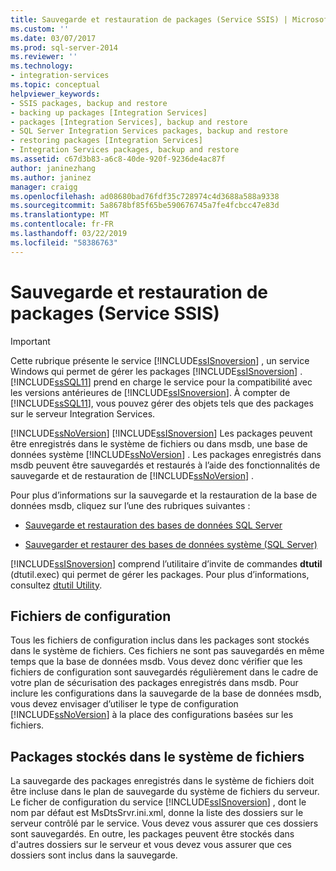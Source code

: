 ```yaml
---
title: Sauvegarde et restauration de packages (Service SSIS) | Microsoft Docs
ms.custom: ''
ms.date: 03/07/2017
ms.prod: sql-server-2014
ms.reviewer: ''
ms.technology:
- integration-services
ms.topic: conceptual
helpviewer_keywords:
- SSIS packages, backup and restore
- backing up packages [Integration Services]
- packages [Integration Services], backup and restore
- SQL Server Integration Services packages, backup and restore
- restoring packages [Integration Services]
- Integration Services packages, backup and restore
ms.assetid: c67d3b83-a6c8-40de-920f-9236de4ac87f
author: janinezhang
ms.author: janinez
manager: craigg
ms.openlocfilehash: ad08680bad76fdf35c728974c4d3688a588a9338
ms.sourcegitcommit: 5a8678bf85f65be590676745a7fe4fcbcc47e83d
ms.translationtype: MT
ms.contentlocale: fr-FR
ms.lasthandoff: 03/22/2019
ms.locfileid: "58386763"
---
```

# <a name="package-backup-and-restore-ssis-service"></a>Sauvegarde et restauration de packages (Service SSIS)
    
> [!IMPORTANT]  
>  Cette rubrique présente le service [!INCLUDE[ssISnoversion](../includes/ssisnoversion-md.md)] , un service Windows qui permet de gérer les packages [!INCLUDE[ssISnoversion](../includes/ssisnoversion-md.md)] . [!INCLUDE[ssSQL11](../includes/sssql11-md.md)] prend en charge le service pour la compatibilité avec les versions antérieures de [!INCLUDE[ssISnoversion](../includes/ssisnoversion-md.md)]. À compter de [!INCLUDE[ssSQL11](../includes/sssql11-md.md)], vous pouvez gérer des objets tels que des packages sur le serveur Integration Services.  
  
 [!INCLUDE[ssNoVersion](../includes/ssnoversion-md.md)] [!INCLUDE[ssISnoversion](../includes/ssisnoversion-md.md)] Les packages peuvent être enregistrés dans le système de fichiers ou dans msdb, une base de données système [!INCLUDE[ssNoVersion](../includes/ssnoversion-md.md)] . Les packages enregistrés dans msdb peuvent être sauvegardés et restaurés à l’aide des fonctionnalités de sauvegarde et de restauration de [!INCLUDE[ssNoVersion](../includes/ssnoversion-md.md)] .  
  
 Pour plus d’informations sur la sauvegarde et la restauration de la base de données msdb, cliquez sur l’une des rubriques suivantes :  
  
-   [Sauvegarde et restauration des bases de données SQL Server](../relational-databases/backup-restore/back-up-and-restore-of-sql-server-databases.md)  
  
-   [Sauvegarder et restaurer des bases de données système &#40;SQL Server&#41;](../relational-databases/backup-restore/back-up-and-restore-of-system-databases-sql-server.md)  
  
 [!INCLUDE[ssISnoversion](../includes/ssisnoversion-md.md)] comprend l’utilitaire d’invite de commandes **dtutil** (dtutil.exec) qui permet de gérer les packages. Pour plus d’informations, consultez [dtutil Utility](dtutil-utility.md).  
  
## <a name="configuration-files"></a>Fichiers de configuration  
 Tous les fichiers de configuration inclus dans les packages sont stockés dans le système de fichiers. Ces fichiers ne sont pas sauvegardés en même temps que la base de données msdb. Vous devez donc vérifier que les fichiers de configuration sont sauvegardés régulièrement dans le cadre de votre plan de sécurisation des packages enregistrés dans msdb. Pour inclure les configurations dans la sauvegarde de la base de données msdb, vous devez envisager d’utiliser le type de configuration [!INCLUDE[ssNoVersion](../includes/ssnoversion-md.md)] à la place des configurations basées sur les fichiers.  
  
## <a name="packages-stored-in-the-file-system"></a>Packages stockés dans le système de fichiers  
 La sauvegarde des packages enregistrés dans le système de fichiers doit être incluse dans le plan de sauvegarde du système de fichiers du serveur. Le ficher de configuration du service [!INCLUDE[ssISnoversion](../includes/ssisnoversion-md.md)] , dont le nom par défaut est MsDtsSrvr.ini.xml, donne la liste des dossiers sur le serveur contrôlé par le service. Vous devez vous assurer que ces dossiers sont sauvegardés. En outre, les packages peuvent être stockés dans d'autres dossiers sur le serveur et vous devez vous assurer que ces dossiers sont inclus dans la sauvegarde.  
  
  
